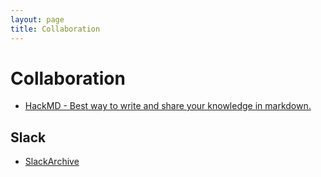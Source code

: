 ```yaml
---
layout: page
title: Collaboration
---
```


# Collaboration

- [HackMD - Best way to write and share your knowledge in markdown.](https://hackmd.io)

## Slack

- [SlackArchive](http://slackarchive.io/)

